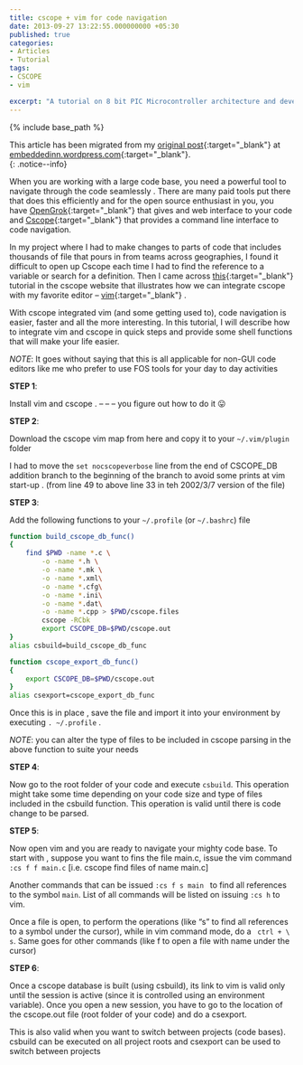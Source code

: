 ```yaml
---
title: cscope + vim for code navigation
date: 2013-09-27 13:22:55.000000000 +05:30
published: true 
categories: 
- Articles
- Tutorial
tags: 
- CSCOPE
- vim

excerpt: "A tutorial on 8 bit PIC Microcontroller architecture and development tools"
---
```

<style>
div {
	text-align: justify;
	text-justify: inter-word;
}
</style>


{% include base_path %}

This article has been migrated from my [original post](https://embeddedinn.wordpress.com/tutorials/cscope-vim-for-code-navigation/){:target="_blank"}  at [embeddedinn.wordpress.com](http://embeddedinn.wordpress.com){:target="_blank"}.   
{: .notice--info}

When you are working with a large code base, you need a powerful tool to navigate through the code seamlessly . There are many paid tools put there that does this efficiently and for the open source enthusiast in you, you have [OpenGrok](http://opengrok.github.io/OpenGrok/){:target="_blank"} that gives and web interface to your code and [Cscope](http://cscope.sourceforge.net/){:target="_blank"} that provides a command line interface to code navigation.

In my project where I had to make changes to parts of code that includes thousands of file that pours in from teams across geographies, I found it difficult to open up Cscope each time I had to find the reference to a variable or search for a definition. Then I came across [this](http://cscope.sourceforge.net/cscope_vim_tutorial.html){:target="_blank"} tutorial in the cscope website that illustrates how we can integrate cscope with my favorite editor – [vim](http://www.vim.org/){:target="_blank"} .

With cscope integrated vim (and some getting used to), code navigation is easier, faster and all the more interesting. In this tutorial, I will describe how to integrate vim and cscope in quick steps and provide some shell functions that will make your life easier.

*NOTE*: It goes without saying that this is all applicable for non-GUI code editors like me who prefer to use FOS tools for your day to day activities

**STEP 1**:

Install vim and cscope . – – – you figure out how to do it :stuck_out_tongue: 

**STEP 2**:

Download the cscope vim map from here and copy it to your `~/.vim/plugin` folder

I had to move the `set nocscopeverbose` line from the end of CSCOPE_DB addition branch to the beginning of the branch to avoid some prints at vim start-up . (from line 49 to above line 33 in teh 2002/3/7 version of the file)

**STEP 3**:

Add the following functions to your `~/.profile` (or `~/.bashrc`) file

```bash
function build_cscope_db_func()
{
	find $PWD -name *.c \
		-o -name *.h \
		-o -name *.mk \
		-o -name *.xml\
		-o -name *.cfg\
		-o -name *.ini\
		-o -name *.dat\
		-o -name *.cpp > $PWD/cscope.files
		cscope -RCbk
		export CSCOPE_DB=$PWD/cscope.out
}
alias csbuild=build_cscope_db_func

function cscope_export_db_func()
{
	export CSCOPE_DB=$PWD/cscope.out
}
alias csexport=cscope_export_db_func
```

Once this is in place , save the file and import it into your environment by executing `. ~/.profile` .

*NOTE*: you can alter the type of files to be included in cscope parsing in the above function to suite your needs

**STEP 4**:

Now go to the root folder of your code and execute `csbuild`. This operation might take some time depending on your code size and type of files included in the csbuild function. This operation is valid until there is code change to be parsed.

**STEP 5**:

Now open vim and you are ready to navigate your mighty code base. To start with , suppose you want to fins the file main.c, issue the vim command ` :cs f f main.c ` [i.e. cscope find files of name main.c]

Another commands that can be issued ` :cs f s main  ` to find all references to the symbol `main`. List of all commands will be listed on issuing ` :cs h ` to vim.

Once a file is open, to perform the operations (like “s” to find all references to a symbol under the cursor), while in vim command mode, do a ` ctrl + \    s`. Same goes for other commands (like f to open a file with name under the cursor)

**STEP 6**:

Once a cscope database is built (using csbuild), its link to vim is valid only until the session is active (since it is controlled using an environment variable). Once you open a new session, you have to go to the location of the cscope.out file (root folder of your code) and do a csexport.

This is also valid when you want to switch between projects (code bases). csbuild can be executed on all project roots and csexport can be used to switch between projects
